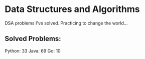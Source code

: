 # Data Structures and Algorithms
DSA problems I've solved. Practicing to change the world...

## Solved Problems:
Python: 33
Java: 69
Go: 10

